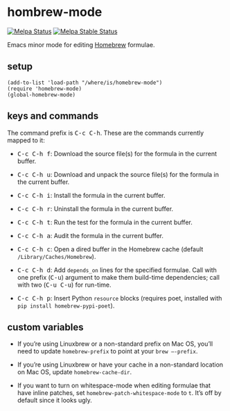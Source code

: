 # hombrew-mode

[![Melpa Status](http://melpa.org/packages/homebrew-mode-badge.svg)](http://melpa.org/#/homebrew-mode)
[![Melpa Stable Status](http://stable.melpa.org/packages/homebrew-mode-badge.svg)](http://stable.melpa.org/#/homebrew-mode)

Emacs minor mode for editing [Homebrew](http://brew.sh) formulae.

## setup

```elisp
(add-to-list 'load-path "/where/is/homebrew-mode")
(require 'homebrew-mode)
(global-homebrew-mode)
```

## keys and commands

The command prefix is <kbd>C-c C-h</kbd>.  These are the commands currently mapped to it:

- <kbd>C-c C-h f</kbd>: Download the source file(s) for the formula
  in the current buffer.

- <kbd>C-c C-h u</kbd>: Download and unpack the source file(s) for the formula
  in the current buffer.

- <kbd>C-c C-h i</kbd>: Install the formula in the current buffer.

- <kbd>C-c C-h r</kbd>: Uninstall the formula in the current buffer.

- <kbd>C-c C-h t</kbd>: Run the test for the formula in the current buffer.

- <kbd>C-c C-h a</kbd>: Audit the formula in the current buffer.

- <kbd>C-c C-h c</kbd>: Open a dired buffer in the Homebrew cache
  (default `/Library/Caches/Homebrew`).

- <kbd>C-c C-h d</kbd>: Add `depends_on` lines for the specified
  formulae.  Call with one prefix (<kbd>C-u</kbd>) argument to make
  them build-time dependencies; call with two (<kbd>C-u C-u</kbd>) for
  run-time.

- <kbd>C-c C-h p</kbd>: Insert Python `resource` blocks (requires poet,
  installed with `pip install homebrew-pypi-poet`).

## custom variables

- If you’re using Linuxbrew or a non-standard prefix on Mac OS, you’ll
  need to update `homebrew-prefix` to point at your `brew –-prefix`.

- If you’re using Linuxbrew or have your cache in a non-standard
  location on Mac OS, update `homebrew-cache-dir`.

- If you want to turn on whitespace-mode when editing formulae that
  have inline patches, set `homebrew-patch-whitespace-mode` to
  `t`. It’s off by default since it looks ugly.
